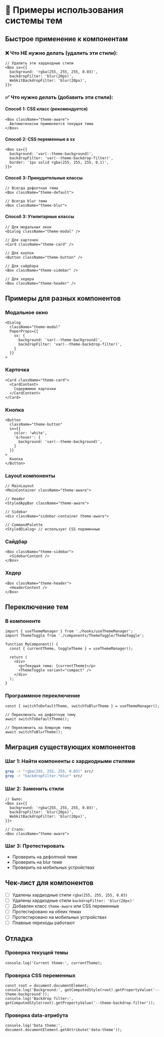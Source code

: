 # 🎨 Примеры использования системы тем

## Быстрое применение к компонентам

### ❌ Что НЕ нужно делать (удалить эти стили):

```tsx
// Удалить эти хардкодные стили
<Box sx={{
  background: 'rgba(255, 255, 255, 0.03)',
  backdropFilter: 'blur(20px)',
  WebkitBackdropFilter: 'blur(20px)',
}}>
```

### ✅ Что нужно делать (добавить эти стили):

#### Способ 1: CSS класс (рекомендуется)
```tsx
<Box className="theme-aware">
  Автоматически применяется текущая тема
</Box>
```

#### Способ 2: CSS переменные в sx
```tsx
<Box sx={{
  background: 'var(--theme-background)',
  backdropFilter: 'var(--theme-backdrop-filter)',
  border: '1px solid rgba(255, 255, 255, 0.1)',
}}>
```

#### Способ 3: Принудительные классы
```tsx
// Всегда дефолтная тема
<Box className="theme-default">

// Всегда blur тема  
<Box className="theme-blur">
```

#### Способ 3: Утилитарные классы
```tsx
// Для модальных окон
<Dialog className="theme-modal" />

// Для карточек
<Card className="theme-card" />

// Для кнопок
<Button className="theme-button" />

// Для сайдбара
<Box className="theme-sidebar" />

// Для хедера
<Box className="theme-header" />
```

## Примеры для разных компонентов

### Модальное окно
```tsx
<Dialog
  className="theme-modal"
  PaperProps={{
    sx: {
      background: 'var(--theme-background)',
      backdropFilter: 'var(--theme-backdrop-filter)',
    }
  }}
>
```

### Карточка
```tsx
<Card className="theme-card">
  <CardContent>
    Содержимое карточки
  </CardContent>
</Card>
```

### Кнопка
```tsx
<Button
  className="theme-button"
  sx={{
    color: 'white',
    '&:hover': {
      background: 'var(--theme-background)',
    }
  }}
>
  Кнопка
</Button>
```

### Layout компоненты
```tsx
// MainLayout
<MainContainer className="theme-aware">

// Header
<StyledAppBar className="theme-aware">

// Sidebar
<div className="sidebar-container theme-aware">

// CommandPalette
<StyledDialog> // использует CSS переменные
```

### Сайдбар
```tsx
<Box className="theme-sidebar">
  <SidebarContent />
</Box>
```

### Хедер
```tsx
<Box className="theme-header">
  <HeaderContent />
</Box>
```

## Переключение тем

### В компоненте
```tsx
import { useThemeManager } from './hooks/useThemeManager';
import ThemeToggle from './components/ThemeToggle/ThemeToggle';

function MyComponent() {
  const { currentTheme, toggleTheme } = useThemeManager();
  
  return (
    <div>
      <p>Текущая тема: {currentTheme}</p>
      <ThemeToggle variant="compact" />
    </div>
  );
}
```

### Программное переключение
```tsx
const { switchToDefaultTheme, switchToBlurTheme } = useThemeManager();

// Переключить на дефолтную тему
await switchToDefaultTheme();

// Переключить на блюрную тему
await switchToBlurTheme();
```

## Миграция существующих компонентов

### Шаг 1: Найти компоненты с хардкодными стилями
```bash
grep -r "rgba(255, 255, 255, 0.03)" src/
grep -r "backdropFilter.*blur" src/
```

### Шаг 2: Заменить стили
```tsx
// Было:
<Box sx={{
  background: 'rgba(255, 255, 255, 0.03)',
  backdropFilter: 'blur(20px)',
  WebkitBackdropFilter: 'blur(20px)',
}}>

// Стало:
<Box className="theme-aware">
```

### Шаг 3: Протестировать
- Проверить на дефолтной теме
- Проверить на blur теме
- Проверить на мобильных устройствах

## Чек-лист для компонентов

- [ ] Удалены хардкодные стили `rgba(255, 255, 255, 0.03)`
- [ ] Удалены хардкодные стили `backdropFilter: 'blur(20px)'`
- [ ] Добавлен класс `theme-aware` или CSS переменные
- [ ] Протестировано на обеих темах
- [ ] Протестировано на мобильных устройствах
- [ ] Плавные переходы работают

## Отладка

### Проверка текущей темы
```tsx
console.log('Current theme:', currentTheme);
```

### Проверка CSS переменных
```tsx
const root = document.documentElement;
console.log('Background:', getComputedStyle(root).getPropertyValue('--theme-background'));
console.log('Backdrop filter:', getComputedStyle(root).getPropertyValue('--theme-backdrop-filter'));
```

### Проверка data-атрибута
```tsx
console.log('Data theme:', document.documentElement.getAttribute('data-theme'));
``` 